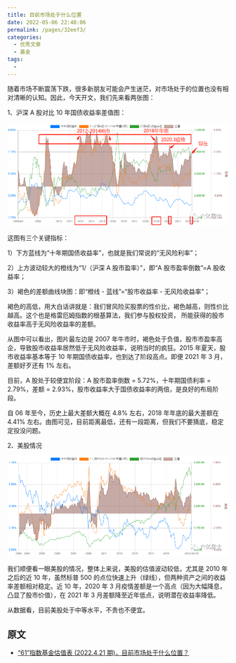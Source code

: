 ```yaml
---
title: 目前市场处于什么位置
date: 2022-05-06 22:48:06
permalink: /pages/32eef3/
categories:
  - 优秀文章
  - 基金
tags:
  -
---
```


随着市场不断震荡下跌，很多新朋友可能会产生迷茫，对市场处于的位置也没有相对清晰的认知。因此，今天开文，我们先来看两张图：

1、沪深 A 股对比 10 年国债收益率差值图：

![](../../.vuepress/public/img/article/455.png)

这图有三个关键指标：

1）下方蓝线为“十年期国债收益率”，也就是我们常说的“无风险利率”；

2）上方波动较大的橙线为“1/（沪深 A 股市盈率）”，即“A 股市盈率倒数”=A 股收益率；

3）褐色的差额曲线块图：即“橙线 - 蓝线”=“股市收益率 - 无风险收益率”；

褐色的高低，用大白话讲就是：我们冒风险买股票的性价比，褐色越高，则性价比越高。这个也是格雷厄姆指数的根基算法，我们参与股权投资， 所能获得的股市收益率高于无风险收益率的差额。

从图中可以看出，图片最左边是 2007 年牛市时，褐色处于负值，股市市盈率高企，导致股市收益率居然低于无风险收益率，说明当时的疯狂。2015 年夏天，股市收益率基本等于 10 年期国债收益率，也到达了阶段高点。即便 2021 年 3 月，差额好歹还有 1% 左右。

目前，A 股处于较便宜阶段：A 股市盈率倒数 = 5.72%，十年期国债利率 = 2.79%，差额 = 2.93%，股市收益率大于国债收益率的两倍，是良好的布局阶段。

自 06 年至今，历史上最大差额大概在 4.8% 左右，2018 年年底的最大差额在 4.41% 左右。由图可见，目前距离最低，还有一段距离，但我们不要猜底，稳定定投没问题。

2、美股情况

![](../../.vuepress/public/img/article/456.png)

我们顺便看一眼美股的情况，整体上来说，美股的估值波动较低，尤其是 2010 年之后的近 10 年，虽然标普 500 的点位快速上升（绿线），但两种资产之间的收益率差额相对稳定。近 10 年，2020 年 3 月疫情差额是一个高点（因为大幅降息，凸显了股市价值），在 2021 年 3 月差额降至近年低点，说明潜在收益率降低。

从数据看，目前美股处于中等水平，不贵也不便宜。

## 原文

- [“61”指数基金估值表 (2022.4.21 期)，目前市场处于什么位置？](https://mp.weixin.qq.com/s/xYf7WtOCPAmzbdpUtRHmLg)
